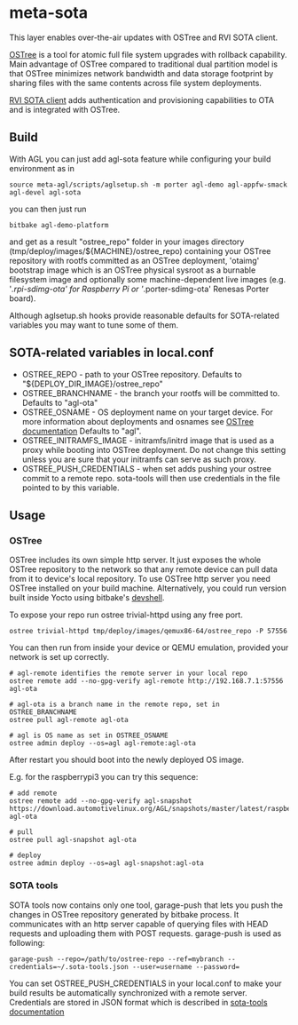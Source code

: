 meta-sota
=========

This layer enables over-the-air updates with OSTree and RVI SOTA client.

[OSTree](https://github.com/ostreedev/ostree) is a tool for atomic full file
system upgrades with rollback capability. Main advantage of OSTree compared
to traditional dual partition model is that OSTree minimizes network bandwidth
and data storage footprint by sharing files with the same contents across file
system deployments.

[RVI SOTA client](https://github.com/advancedtelematic/rvi_sota_client) adds
authentication and provisioning capabilities to OTA and is integrated with
OSTree.

Build
-----

With AGL you can just add agl-sota feature while configuring your build
environment as in

    source meta-agl/scripts/aglsetup.sh -m porter agl-demo agl-appfw-smack agl-devel agl-sota

you can then just run

    bitbake agl-demo-platform

and get as a result "ostree_repo" folder in your images directory
(tmp/deploy/images/${MACHINE}/ostree_repo) containing your OSTree repository
with rootfs committed as an OSTree deployment, 'otaimg' bootstrap image which
is an OSTree physical sysroot as a burnable filesystem image and optionally
some machine-dependent live images (e.g. '*.rpi-sdimg-ota' for Raspberry Pi or
'*.porter-sdimg-ota' Renesas Porter board).

Although aglsetup.sh hooks provide reasonable defaults for SOTA-related
variables you may want to tune some of them.

SOTA-related variables in local.conf
------------------------------------

* OSTREE_REPO - path to your OSTree repository.
  Defaults to "${DEPLOY_DIR_IMAGE}/ostree_repo"
* OSTREE_BRANCHNAME - the branch your rootfs will be committed to.
  Defaults to "agl-ota"
* OSTREE_OSNAME - OS deployment name on your target device. For more
  information about deployments and osnames see
  [OSTree documentation](https://ostree.readthedocs.io/en/latest/manual/deployment/)
  Defaults to "agl".
* OSTREE_INITRAMFS_IMAGE - initramfs/initrd image that is used as a proxy while
  booting into OSTree deployment. Do not change this setting unless you are
  sure that your initramfs can serve as such proxy.
* OSTREE_PUSH_CREDENTIALS - when set adds pushing your ostree commit to a remote
  repo. sota-tools will then use credentials in the file pointed to by this
  variable.

Usage
-----

### OSTree ###
OSTree includes its own simple http server. It just exposes the whole OSTree
repository to the network so that any remote device can pull data from it to
device's local repository. To use OSTree http server you need OSTree installed
on your build machine. Alternatively, you could run version built inside Yocto
using bitbake's [devshell](http://www.openembedded.org/wiki/Devshell).

To expose your repo run ostree trivial-httpd using any free port.

    ostree trivial-httpd tmp/deploy/images/qemux86-64/ostree_repo -P 57556

You can then run from inside your device or QEMU emulation, provided your
network is set up correctly.

    # agl-remote identifies the remote server in your local repo
    ostree remote add --no-gpg-verify agl-remote http://192.168.7.1:57556 agl-ota
    
    # agl-ota is a branch name in the remote repo, set in OSTREE_BRANCHNAME
    ostree pull agl-remote agl-ota
    
    # agl is OS name as set in OSTREE_OSNAME
    ostree admin deploy --os=agl agl-remote:agl-ota

After restart you should boot into the newly deployed OS image.

E.g. for the raspberrypi3 you can try this sequence:

    # add remote
    ostree remote add --no-gpg-verify agl-snapshot https://download.automotivelinux.org/AGL/snapshots/master/latest/raspberrypi3/deploy/images/raspberrypi3/ostree_repo/ agl-ota
    
    # pull
    ostree pull agl-snapshot agl-ota
    
    # deploy
    ostree admin deploy --os=agl agl-snapshot:agl-ota

### SOTA tools ###
SOTA tools now contains only one tool, garage-push that lets you push the
changes in OSTree repository generated by bitbake process. It communicates with
an http server capable of querying files with HEAD requests and uploading them
with POST requests. garage-push is used as following:

    garage-push --repo=/path/to/ostree-repo --ref=mybranch --credentials=~/.sota-tools.json --user=username --password=

You can set OSTREE_PUSH_CREDENTIALS in your local.conf to make your build
results be automatically synchronized with a remote server.
Credentials are stored in JSON format which is described in [sota-tools documentation](https://github.com/advancedtelematic/sota-tools/blob/master/README.adoc)
